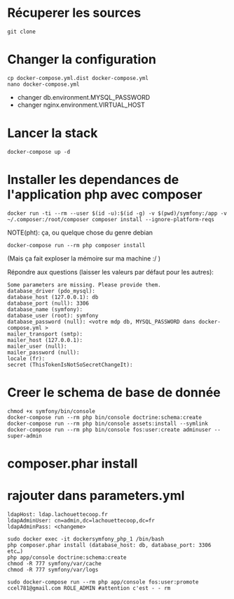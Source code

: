 # Récuperer les sources

    git clone

# Changer la configuration

    cp docker-compose.yml.dist docker-compose.yml
    nano docker-compose.yml

 - changer db.environment.MYSQL_PASSWORD
 - changer nginx.environment.VIRTUAL_HOST

# Lancer la stack

    docker-compose up -d

# Installer les dependances de l'application php avec composer

    docker run -ti --rm --user $(id -u):$(id -g) -v $(pwd)/symfony:/app -v ~/.composer:/root/composer composer install --ignore-platform-reqs

NOTE(pht): ça, ou quelque chose du genre debian

    docker-compose run --rm php composer install

(Mais ça fait exploser la mémoire sur ma machine :/ )

Répondre aux questions (laisser les valeurs par défaut pour les autres):

    Some parameters are missing. Please provide them.
    database_driver (pdo_mysql):
    database_host (127.0.0.1): db
    database_port (null): 3306
    database_name (symfony):
    database_user (root): symfony
    database_password (null): <votre mdp db, MYSQL_PASSWORD dans docker-compose.yml >
    mailer_transport (smtp):
    mailer_host (127.0.0.1):
    mailer_user (null):
    mailer_password (null):
    locale (fr):
    secret (ThisTokenIsNotSoSecretChangeIt):

# Creer le schema de base de donnée

    chmod +x symfony/bin/console
    docker-compose run --rm php bin/console doctrine:schema:create
    docker-compose run --rm php bin/console assets:install --symlink
    docker-compose run --rm php bin/console fos:user:create adminuser --super-admin


# composer.phar install
# rajouter dans parameters.yml

    ldapHost: ldap.lachouettecoop.fr
    ldapAdminUser: cn=admin,dc=lachouettecoop,dc=fr
    ldapAdminPass: <changeme>

    sudo docker exec -it dockersymfony_php_1 /bin/bash
    php composer.phar install (database_host: db, database_port: 3306 etc…)
    php app/console doctrine:schema:create
    chmod -R 777 symfony/var/cache
    chmod -R 777 symfony/var/logs
    
    sudo docker-compose run --rm php app/console fos:user:promote ccel781@gmail.com ROLE_ADMIN #attention c'est - - rm
